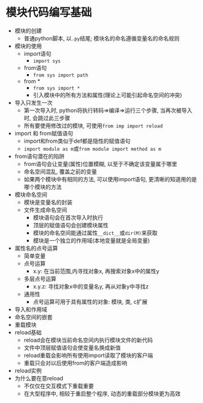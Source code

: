 # 模块代码编写基础

- 模块的创建
  - 普通python脚本, 以`.py`结尾; 模块名的命名遵循变量名的命名规则
- 模块的使用
  - import语句
    - `import sys`
  - from语句
    - `from sys import path`
  - from *
    - `from sys import *`
    - 引入模块中的所有方法和属性(理论上可能引起命名空间的冲突)
- 导入只发生一次
  - 第一次导入时, python将执行转码=>编译=>运行三个步骤, 当再次被导入时, 会跳过此三步骤
  - 所有要使用修改过的模块, 可使用`from imp import reload`
- import 和 from赋值语句
  - import和from类似于def都是隐性的赋值语句
  - `import module as m`或`from module import method as m`
- from语句潜在的陷阱
  - from语句会让变量(属性)位置模糊, 以至于不确定该变量属于哪里
  - 命名空间混乱, 覆盖之前的变量
  - 如果两个模块中有相同的方法, 可以使用import语句, 更清晰的知道用的是哪个模块的方法
- 模块命名空间
  - 模块是变量名的封装
  - 文件生成命名空间
    - 模块语句会在首次导入时执行
    - 顶层的赋值语句会创建模块属性
    - 模块的命名空间能通过属性`__dict__`或`dir(M)`来获取
    - 模块是一个独立的作用域(本地变量就是全局变量)
- 属性名的点号运算
  - 简单变量
  - 点号运算
    - x.y: 在当前范围,内寻找对象x, 再搜索对象x中的属性y
  - 多层点号运算
    - x.y.z: 寻找对象x中的变量名y, 再从对象y中寻找z
  - 通用性
    - 点号运算可用于具有属性的对象: 模块, 类, c扩展
- 导入和作用域
- 命名空间的嵌套
- 重载模块
- reload基础
  - reload会在模块当前命名空间内执行模块文件的新代码
  - 文件中顶层赋值语句会使变量名换成新值
  - reload重载会影响所有使用import读取了模块的客户端
  - 重载只会对以后使用from的客户端造成影响
- reload实例
- 为什么要在意reload
  - 不仅仅在交互模式下重载重要
  - 在大型程序中, 相较于重启整个程序, 动态的重载部分模块更为高效